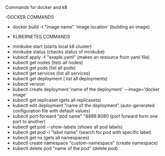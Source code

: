 Commands for docker and k8

-DOCKER COMMANDS
* docker build -t "image name" 'image location' (building an image)

- KUBERNETES COMMANDS 
* minikube start (starts local k8 cluster)
* minikube status (checks status of minikube)
* kubectl apply -f "exaple.yaml" (makes an resource from yaml file)
* kubectl get nodes (lists all nodes)
* kubectl get pods (list all pods)
* kubectl get services (list all services)
* kubectl get deployment ( list all deployments)
* kubectl version
* kubectl create deployment 'name of the deployment' --image='docker image'
* kubectl get replicaset (gets all replicasets)
* kubectl edit deployment "name of the deployment" (auto-generated configuration file with default values)
* kubectl port-forward "pod name" "8888:8080 (port forward form one port to another)
* kubectl get pod --show-labels (shows all pod labels)
* kubectl get pod -l "label name" (search for pod with specific label)
* kubectl get ns (gets all namespaces)
* kubectl create namespace "custom-namespace" (create namespace)
* kubectl delete pod "name of the pod" (delete pod)